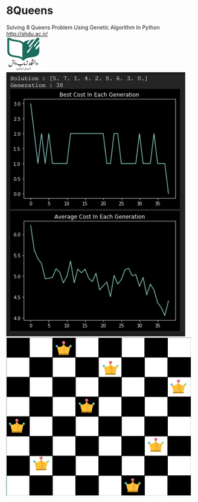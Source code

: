 # 8Queens
Solving 8 Queens Problem Using Genetic Algorithm In Python
<br>
http://shdu.ac.ir/
<br>
![alt text](https://github.com/mohsenrajabigolmehr/Python_Genetic_Algorithm_8Queens/blob/master/Picture.png)
<br>
![alt text](https://github.com/mohsenrajabigolmehr/Python_Genetic_Algorithm_8Queens/blob/master/Result.PNG)
<br>
![alt text](https://github.com/mohsenrajabigolmehr/Python_Genetic_Algorithm_8Queens/blob/master/ChessBoard.png)

